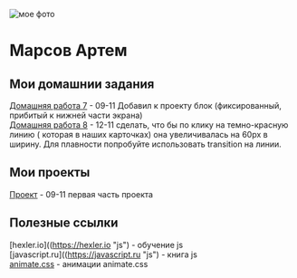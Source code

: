 ![мое фото](fobos78.github.io/my_foto.jpg "мое фото")  
# Марсов Артем  

## Мои домашнии задания  
[Домашняя работа 7](fobos78.github.io/homework/ "Моя домашка") - 09-11 Добавил к проекту блок (фиксированный, прибитый к нижней части экрана)  
[Домашняя работа 8](fobos78.github.io/homework-12-11-19/ "Моя домашка") - 12-11 сделать, что бы по клику на темно-красную линию ( которая в наших карточках) она увеличивалась на 60px в ширину. Для плавности попробуйте использовать transition на линии.  

## Мои проекты  
[Проект](fobos78.github.io/project1/ "проект") - 09-11 первая часть проекта

## Полезные ссылки  
[hexler.io]((https://hexler.io "js") - обучение js  
[javascript.ru]((https://javascript.ru "js") - книга js  
[animate.css](https://daneden.github.io/animate.css/ "animate.css") - анимации animate.css  
